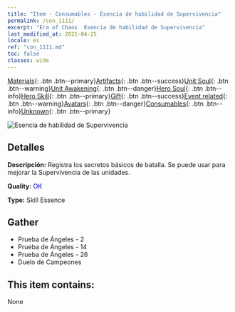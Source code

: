 ```yaml
---
title: "Item - Consumables - Esencia de habilidad de Supervivencia"
permalink: /con_1111/
excerpt: "Era of Chaos  Esencia de habilidad de Supervivencia"
last_modified_at: 2021-04-25
locale: es
ref: "con_1111.md"
toc: false
classes: wide
---
```

 [Materials](/ItemsES/){: .btn .btn--primary}[Artifacts](/ItemsES/Artifacts/){: .btn .btn--success}[Unit Soul](/ItemsES/UnitSoul/){: .btn .btn--warning}[Unit Awakening](/ItemsES/UnitAwakening/){: .btn .btn--danger}[Hero Soul](/ItemsES/HeroSoul/){: .btn .btn--info}[Hero Skill](/ItemsES/HeroSkill/){: .btn .btn--primary}[Gift](/ItemsES/Gift/){: .btn .btn--success}[Event related](/ItemsES/Events/){: .btn .btn--warning}[Avatars](/ItemsES/Avatars/){: .btn .btn--danger}[Consumables](/ItemsES/Consumables/){: .btn .btn--info}[Unknown](/ItemsES/Unknown/){: .btn .btn--primary}

 ![Esencia de habilidad de Supervivencia](/images/t/i_7002.png)

## Detalles
 **Descripción:** Registra los secretos básicos de batalla. Se puede usar para mejorar la Supervivencia de las unidades.

 **Quality:** <span style="color: #0000CD">OK</span>

 **Type:** Skill Essence

## Gather

*    Prueba de Ángeles - 2 
*    Prueba de Ángeles - 14 
*    Prueba de Ángeles - 26 
*    Duelo de Campeones 

## This item contains:

  None

